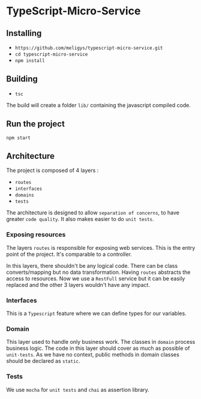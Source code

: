 # TypeScript-Micro-Service


## Installing 

- `https://github.com/meligys/typescript-micro-service.git`
- `cd typescript-micro-service`
- `npm install`


## Building

- `tsc`

The build will create a folder `lib/` containing the javascript compiled code.


## Run the project

`npm start`


## Architecture

The project is composed of 4 layers :

 - `routes`
 - `interfaces`
 - `domains`
 - `tests`

The architecture is designed to allow `separation of concerns`, to have greater `code quality`. It also makes easier to do `unit tests`.

### Exposing resources
    
The layers `routes` is responsible for exposing web services. This is the entry point of the project. It's comparable to a controller.

In this layers, there shouldn't be any logical code. There can be class converts/mapping but no data transformation.
Having `routes` abstracts the access to resources. Now we use a `RestFull` service but it can be easily replaced and the other 3 layers wouldn't have any impact.

### Interfaces
This is a `Typescript` feature where we can define types for our variables. 

### Domain
This layer used to handle only business work. The classes in `domain` process business logic. The code in this layer should cover as much as possible of `unit-tests`. As we have no context, public methods in domain classes should be declared as `static`.

### Tests
We use `mocha` for `unit tests` and `chai` as assertion library.

